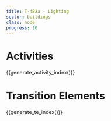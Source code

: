 ```yaml
---
title: T-4B2a - Lighting
sector: buildings
class: node
progress: 10
---
```




# Activities

{{generate_activity_index()}}


# Transition Elements

{{generate_te_index()}}



